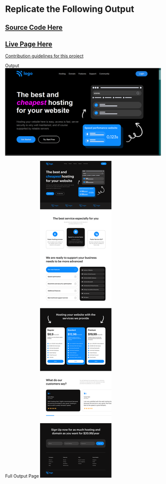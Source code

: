 # Replicate the Following Output

## [Source Code Here](https://github.com/ajaydewangan1100/FSJS2.0/tree/main/Projects/Week-5-Project%2002)

## [Live Page Here](https://host-your-project.netlify.app/)

[Contribution guidelines for this project](docs/CONTRIBUTING.md)

Output
![output](./output.png)

Full Output Page
![Project 2](./Hosting%20Landing%20Page.png)
